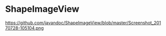 # ShapeImageView


https://github.com/javandoc/ShapeImageView/blob/master/Screenshot_20170728-105104.png